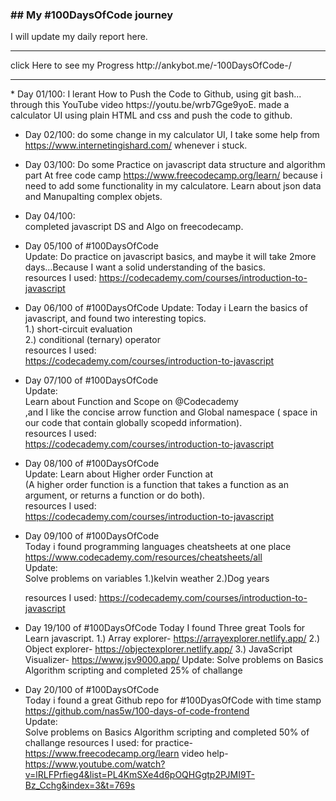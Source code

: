 
<h3> ## My #100DaysOfCode journey</h3>

I will update my daily report here.
<hr>
click Here to see my Progress  http://ankybot.me/-100DaysOfCode-/ 
<hr>
<article>
* Day 01/100: 
   I lerant How to Push the Code to Github, using git bash... through this YouTube video https://youtu.be/wrb7Gge9yoE. 
   made a calculator UI using plain HTML and css and push the code to github. <br>

* Day 02/100:
   do some change in my calculator UI, I take some help from https://www.internetingishard.com/ whenever i stuck.

* Day 03/100:
   Do some Practice on javascript data structure and algorithm part At free code camp https://www.freecodecamp.org/learn/ 
   because i need to add some functionality in my calculatore. 
   Learn about json data and Manupalting complex objets. 

* Day 04/100: <br>
   completed javascript DS and Algo on freecodecamp.


* Day 05/100 of #100DaysOfCode  
   Update:
   Do practice on javascript basics, and maybe it will take 2more days...Because I want a solid understanding of the basics.<br>
   resources I used:
   https://codecademy.com/courses/introduction-to-javascript


* Day 06/100 of #100DaysOfCode 
   Update:
   Today i Learn the basics of javascript, and found two interesting topics.<br>
  1.) short-circuit evaluation<br>
  2.) conditional (ternary) operator<br>
     resources I used:<br>
     https://codecademy.com/courses/introduction-to-javascript<br>
 

* Day 07/100 of #100DaysOfCode <br>
   Update:<br>
   Learn about Function and Scope on @Codecademy<br>
   ,and I like the concise arrow function and Global namespace ( space in our code that contain globally scopedd information).<br>
   resources I used:<br>
   https://codecademy.com/courses/introduction-to-javascript<br>
   
* Day 08/100 of #100DaysOfCode <br>
   Update:
   Learn about Higher order Function at<br>
   (A higher order function is a function that takes a function as an argument, or returns a function or do both).<br>
   resources I used:<br>
   https://codecademy.com/courses/introduction-to-javascript<br>
   

* Day 09/100 of #100DaysOfCode <br>
   Today i found programming languages cheatsheets at one place https://www.codecademy.com/resources/cheatsheets/all <br>
   Update: <br>
   Solve problems on variables
   1.)kelvin weather
   2.)Dog years
   
   resources I used:
   https://codecademy.com/courses/introduction-to-javascript


* Day 19/100 of #100DaysOfCode 
   Today I found Three great Tools for Learn javascript.
   1.) Array explorer-  https://arrayexplorer.netlify.app/
   2.) Object explorer- https://objectexplorer.netlify.app/
   3.) JavaScript Visualizer- https://www.jsv9000.app/
   Update:
   Solve problems on Basics Algorithm scripting and completed 25% of challange<br>


* Day 20/100 of #100DaysOfCode <br>
   Today i found a great  Github repo for #100DyasOfCode with time stamp https://github.com/nas5w/100-days-of-code-frontend <br>
   Update: <br>
   Solve problems on Basics Algorithm scripting and completed 50% of challange
   resources I used:
   for practice- https://www.freecodecamp.org/learn
   video help- https://www.youtube.com/watch?v=lRLFPrfieg4&list=PL4KmSXe4d6pOQHGgtp2PJMI9T-Bz_Cchg&index=3&t=769s

</article>
